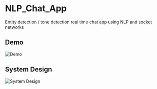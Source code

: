 # NLP_Chat_App
Entity detection / tone detection real time chat app using NLP and socket networks
## Demo
![Demo](https://github.com/devalparikh/NLP_Chat_App/blob/main/nlp-chat-demo.gif)
## System Design
![System Design](https://github.com/devalparikh/NLP_Chat_App/blob/main/npl-chat-system-design.png)

